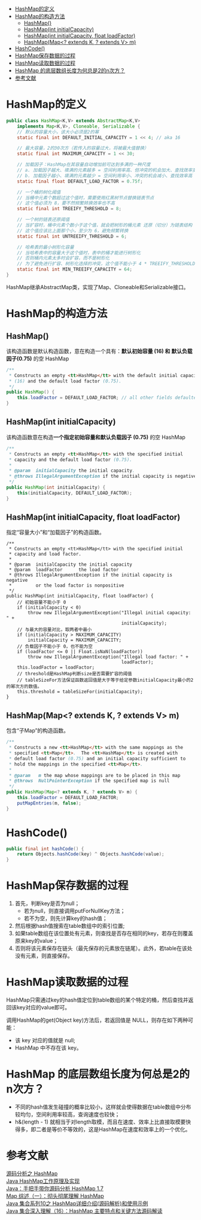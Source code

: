 * [HashMap的定义](#hashmap的定义)
* [HashMap的构造方法](#hashmap的构造方法)
    * [HashMap()](#hashmap)
    * [HashMap(int initialCapacity)](#hashmapint-initialcapacity)
    * [HashMap(int initialCapacity, float loadFactor)](#hashmapint-initialcapacity-float-loadfactor)
    * [HashMap(Map<? extends K, ? extends V> m)](#hashmapmap-extends-k--extends-v-m)
* [HashCode()](#hashcode)
* [HashMap保存数据的过程](#hashmap保存数据的过程)
* [HashMap读取数据的过程](#hashmap读取数据的过程)
* [HashMap 的底层数组长度为何总是2的n次方？](#hashmap-的底层数组长度为何总是2的n次方)
* [参考文献](#参考文献)


# HashMap的定义

```java
public class HashMap<K,V> extends AbstractMap<K,V>
    implements Map<K,V>, Cloneable, Serializable {
    // 默认的容量大小，该大小必须是2的幂
    static final int DEFAULT_INITIAL_CAPACITY = 1 << 4; // aka 16

    // 最大容量，2的30次方（若传入的容量过大，将被最大值替换）
    static final int MAXIMUM_CAPACITY = 1 << 30;

    // 加载因子：HashMap在其容量自动增加前可达到多满的一种尺度
    // a. 加载因子越大、填满的元素越多 = 空间利用率高、但冲突的机会加大、查找效率变低（因为链表变长了）
    // b. 加载因子越小、填满的元素越少 = 空间利用率小、冲突的机会减小、查找效率高（链表不长）
    static final float DEFAULT_LOAD_FACTOR = 0.75f;

    // 一个桶的树化阈值
    // 当桶中元素个数超过这个值时，需要使用红黑树节点替换链表节点
    // 这个值必须为 8，要不然频繁转换效率也不高
    static final int TREEIFY_THRESHOLD = 8;

    // 一个树的链表还原阈值
    // 当扩容时，桶中元素个数小于这个值，就会把树形的桶元素 还原（切分）为链表结构
    // 这个值应该比上面那个小，至少为 6，避免频繁转换
    static final int UNTREEIFY_THRESHOLD = 6;

    // 哈希表的最小树形化容量
    // 当哈希表中的容量大于这个值时，表中的桶才能进行树形化
    // 否则桶内元素太多时会扩容，而不是树形化
    // 为了避免进行扩容、树形化选择的冲突，这个值不能小于 4 * TREEIFY_THRESHOLD
    static final int MIN_TREEIFY_CAPACITY = 64;
}
```

HashMap继承AbstractMap类，实现了Map、Cloneable和Serializable接口。

# HashMap的构造方法
## HashMap()
该构造函数是默认构造函数，意在构造一个具有：**默认初始容量 (16) 和 默认负载因子(0.75)** 的空 HashMap

```java
/**
 * Constructs an empty <tt>HashMap</tt> with the default initial capacity
 * (16) and the default load factor (0.75).
 */
public HashMap() {
    this.loadFactor = DEFAULT_LOAD_FACTOR; // all other fields defaulted
}
```


## HashMap(int initialCapacity)
该构造函数意在构造**一个指定初始容量和默认负载因子 (0.75)** 的空 HashMap

```java
/**
 * Constructs an empty <tt>HashMap</tt> with the specified initial
 * capacity and the default load factor (0.75).
 *
 * @param  initialCapacity the initial capacity.
 * @throws IllegalArgumentException if the initial capacity is negative.
 */
public HashMap(int initialCapacity) {
    this(initialCapacity, DEFAULT_LOAD_FACTOR);
}
```

## HashMap(int initialCapacity, float loadFactor)
指定“容量大小”和“加载因子”的构造函数。

```
/**
 * Constructs an empty <tt>HashMap</tt> with the specified initial
 * capacity and load factor.
 *
 * @param  initialCapacity the initial capacity
 * @param  loadFactor      the load factor
 * @throws IllegalArgumentException if the initial capacity is negative
 *         or the load factor is nonpositive
 */
public HashMap(int initialCapacity, float loadFactor) {
    // 初始容量不能小于 0
    if (initialCapacity < 0)
        throw new IllegalArgumentException("Illegal initial capacity: " +
                                           initialCapacity);
    // 与最大的容量对比，取两者中最小
    if (initialCapacity > MAXIMUM_CAPACITY)
        initialCapacity = MAXIMUM_CAPACITY;
    // 负载因子不能小于 0，也不能为空
    if (loadFactor <= 0 || Float.isNaN(loadFactor))
        throw new IllegalArgumentException("Illegal load factor: " +
                                           loadFactor);
    this.loadFactor = loadFactor;
    // threshold是HashMap判断size是否需要扩容的阈值
    // tableSizeFor方法保证函数返回值是大于等于给定参数initialCapacity最小的2的幂次方的数值。
    this.threshold = tableSizeFor(initialCapacity);
}
```


## HashMap(Map<? extends K, ? extends V> m)
包含“子Map”的构造函数。

```java 
/**
 * Constructs a new <tt>HashMap</tt> with the same mappings as the
 * specified <tt>Map</tt>.  The <tt>HashMap</tt> is created with
 * default load factor (0.75) and an initial capacity sufficient to
 * hold the mappings in the specified <tt>Map</tt>.
 *
 * @param   m the map whose mappings are to be placed in this map
 * @throws  NullPointerException if the specified map is null
 */
public HashMap(Map<? extends K, ? extends V> m) {
    this.loadFactor = DEFAULT_LOAD_FACTOR;
    putMapEntries(m, false);
}
```

# HashCode()

```java
public final int hashCode() {
    return Objects.hashCode(key) ^ Objects.hashCode(value);
}
```

# HashMap保存数据的过程
1. 首先，判断key是否为null；
    - 若为null，则直接调用putForNullKey方法；
    - 若不为空，则先计算key的hash值；
2. 然后根据hash值搜索在table数组中的索引位置;
3. 如果table数组在该位置处有元素，则查找是否存在相同的key，若存在则覆盖原来key的value；
4. 否则将该元素保存在链头（最先保存的元素放在链尾）。此外，若table在该处没有元素，则直接保存。

# HashMap读取数据的过程
HashMap只需通过key的hash值定位到table数组的某个特定的桶，然后查找并返回该key对应的value即可。

调用HashMap的get(Object key)方法后，若返回值是 NULL，则存在如下两种可能：
- 该 key 对应的值就是 null;
- HashMap 中不存在该 key。


# HashMap 的底层数组长度为何总是2的n次方？
- 不同的hash值发生碰撞的概率比较小，这样就会使得数据在table数组中分布较均匀，空间利用率较高，查询速度也较快；
- h&(length - 1) 就相当于对length取模，而且在速度、效率上比直接取模要快得多，即二者是等价不等效的，这是HashMap在速度和效率上的一个优化。






# 参考文献
[源码分析之 HashMap](https://juejin.im/post/58f2f47061ff4b0058f4b7cc)    
[Java HashMap工作原理及实现](https://yikun.github.io/2015/04/01/Java-HashMap%E5%B7%A5%E4%BD%9C%E5%8E%9F%E7%90%86%E5%8F%8A%E5%AE%9E%E7%8E%B0/)   
[Java：手把手带你源码分析 HashMap 1.7](https://blog.csdn.net/carson_ho/article/details/79373026)   
[Map 综述（一）：彻头彻尾理解 HashMap](https://blog.csdn.net/justloveyou_/article/details/62893086)      
[Java 集合系列10之 HashMap详细介绍(源码解析)和使用示例](http://www.cnblogs.com/skywang12345/p/3310835.html)    
[Java 集合深入理解（16）：HashMap 主要特点和关键方法源码解读](https://blog.csdn.net/u011240877/article/details/53351188)
